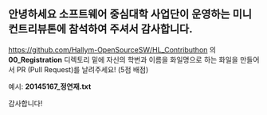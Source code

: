 ## 안녕하세요 소프트웨어 중심대학 사업단이 운영하는 미니 컨트리뷰톤에 참석하여 주셔서 감사합니다.

https://github.com/Hallym-OpenSourceSW/HL_Contributhon 의 **00_Registration** 디렉토리 밑에 자신의 학번과 이름을 화일명으로 하는 화일을 만들어서 PR (Pull Request)를 날려주세요! (5점 배점)

예시: **20145167_정연재.txt**

감사합니다!
